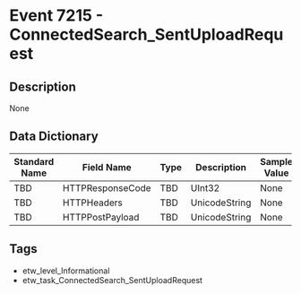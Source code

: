 # Event 7215 - ConnectedSearch_SentUploadRequest

## Description
None

## Data Dictionary
|Standard Name|Field Name|Type|Description|Sample Value|
|---|---|---|---|---|
|TBD|HTTPResponseCode|TBD|UInt32|None|None|
|TBD|HTTPHeaders|TBD|UnicodeString|None|None|
|TBD|HTTPPostPayload|TBD|UnicodeString|None|None|

## Tags
* etw_level_Informational
* etw_task_ConnectedSearch_SentUploadRequest
